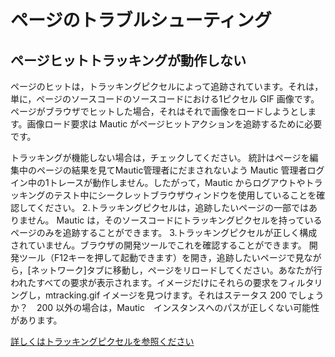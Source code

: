 # ページのトラブルシューティング

## ページヒットトラッキングが動作しない

ページのヒットは，トラッキングピクセルによって追跡されています。それは，単に，ページのソースコードのソースコードにおける1ピクセル GIF 画像です。ページがブラウザでヒットした場合，それはそれで画像をロードしようとします。画像ロード要求は Mautic がページヒットアクションを追跡するために必要です。

トラッキングが機能しない場合は，チェックしてください。
統計はページを編集中のページの結果を見てMautic管理者にだまされないよう Mautic 管理者ログイン中の1トレースが動作しません。したがって，Mautic からログアウトやトラッキングのテスト中にシークレットブラウザウィンドウを使用していることを確認してください。
2.トラッキングピクセルは，追跡したいページの一部ではありません。 Mautic は，そのソースコードにトラッキングピクセルを持っているページのみを追跡することができます。
3.トラッキングピクセルが正しく構成されていません。ブラウザの開発ツールでこれを確認することができます。 開発ツール（F12キーを押して起動できます）を開き，追跡したいページで見ながら，[ネットワーク]タブに移動し，ページをリロードしてください。あなたが行われたすべての要求が表示されます。イメージだけにそれらの要求をフィルタリングし，mtracking.gif イメージを見つけます。それはステータス 200 でしょうか？　200 以外の場合は，Mautic　インスタンスへのパスが正しくない可能性があります。


[詳しくはトラッキングピクセルを参照ください](./../leads/lead_monitoring.html)
